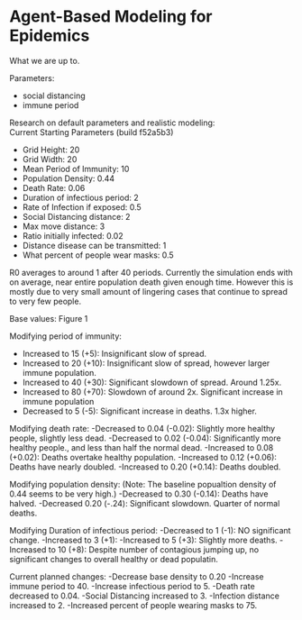 # Agent-Based Modeling for Epidemics

What we are up to.

Parameters:
- social distancing
- immune period

Research on default parameters and realistic modeling:  
Current Starting Parameters (build f52a5b3)
- Grid Height: 20
- Grid Width: 20
- Mean Period of Immunity: 10
- Population Density: 0.44
- Death Rate: 0.06
- Duration of infectious period: 2
- Rate of Infection if exposed: 0.5
- Social Distancing distance: 2
- Max move distance: 3
- Ratio initially infected: 0.02
- Distance disease can be transmitted: 1
- What percent of people wear masks: 0.5

R0 averages to around 1 after 40 periods. Currently the simulation ends
with on average, near entire population death given enough time. 
However this is mostly due to very small amount of lingering cases that
continue to spread to very few people.

Base values: Figure 1

Modifying period of immunity:
- Increased to 15 (+5): Insignificant slow of spread.
- Increased to 20 (+10): Insignificant slow of spread, however larger
 immune population.
- Increased to 40 (+30): Significant slowdown of spread. Around 1.25x.
- Increased to 80 (+70): Slowdown of around 2x. Significant increase in 
immune population
- Decreased to 5 (-5): Significant increase in deaths. 1.3x higher.

Modifying death rate:
-Decreased to 0.04 (-0.02): Slightly more healthy people, slightly less dead.
-Decreased to 0.02 (-0.04): Significantly more healthy people., and less 
than half the normal dead.
-Increased to 0.08 (+0.02): Deaths overtake healthy population.
-Increased to 0.12 (+0.06): Deaths have nearly doubled.
-Increased to 0.20 (+0.14): Deaths doubled.

Modifying population density:
(Note: The baseline popualtion density of 0.44 seems to be very high.)
-Decreased to 0.30 (-0.14): Deaths have halved.
-Decreased 0.20 (-.24): Significant slowdown. Quarter of normal deaths.

Modifying Duration of infectious period:
-Decreased to 1 (-1): NO significant change.
-Increased to 3 (+1):
-Increased to 5 (+3): Slightly more deaths.
-Increased to 10 (+8): Despite number of contagious jumping up, no
significant changes to overall healthy or dead populatin.

Current planned changes:
-Decrease base density to 0.20
-Increase immune period to 40.
-Increase infectious period to 5.
-Death rate decreased to 0.04.
-Social Distancing increased to 3.
-Infection distance increased to 2.
-Increased percent of people wearing masks to 75.
